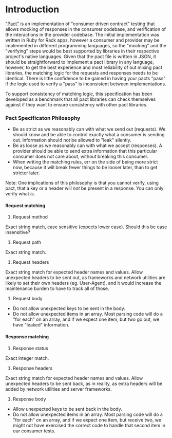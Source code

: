 # Introduction

["Pact"](https://github.com/realestate-com-au/pact) is an implementation of "consumer driven contract" testing that allows mocking of responses in the consumer codebase, and verification of the interactions in the provider codebase. The initial implementation was written in Ruby for Rack apps, however a consumer and provider may be implemented in different programming languages, so the "mocking" and the "verifying" steps would be best supported by libraries in their respective project's native languages. Given that the pact file is written in JSON, it should be straightforward to implement a pact library in any language, however, to get the best experience and most reliability of out mixing pact libraries, the matching logic for the requests and responses needs to be identical. There is little confidence to be gained in having your pacts "pass" if the logic used to verify a "pass" is inconsistent between implementations.

To support consistency of matching logic, this specification has been developed as a benchmark that all pact libraries can check themselves against if they want to ensure consistency with other pact libraries.

### Pact Specificaton Philosophy

* Be as strict as we reasonably can with what we send out (requests). We should know and be able to control exactly what a consumer is sending out. Information should not be allowed to "leak" silently.
* Be as loose as we reasonably can with what we accept (responses). A provider should be able to send extra information that this particular consumer does not care about, without breaking this consumer.
* When writing the matching rules, err on the side of being more strict now, because it will break fewer things to be looser later, than to get stricter later.

Note: One implications of this philosophy is that you cannot verify, using pact, that a key or a header will _not_ be present in a response. You can only verify what _is_.

#### Request matching

1. Request method

Exact string match, case sensitive (expects lower case). Should this be case insensitive?

1. Request path

Exact string match.

1. Request headers

Exact string match for expected header names and values. Allow unexpected headers to be sent out, as frameworks and network utilities are likely to set their own headers (eg. User-Agent), and it would increase the maintenance burden to have to track all of those.

1. Request body

* Do not allow unexpected keys to be sent in the body.
* Do not allow unexpected items in an array. Most parsing code will do a "for each" on an array, and if we expect one item, but two go out, we have "leaked" information.

#### Response matching

1. Response status

Exact integer match.

1. Response headers

Exact string match for expected header names and values. Allow unexpected headers to be sent back, as in reality, as extra headers will be added by network utilities and server frameworks.

1. Response body

* Allow unexpected keys to be sent back in the body.
* Do not allow unexpected items in an array. Most parsing code will do a "for each" on an array, and if we expect one item, but receive two, we might not have exercised the correct code to handle that second item in our consumer tests.
